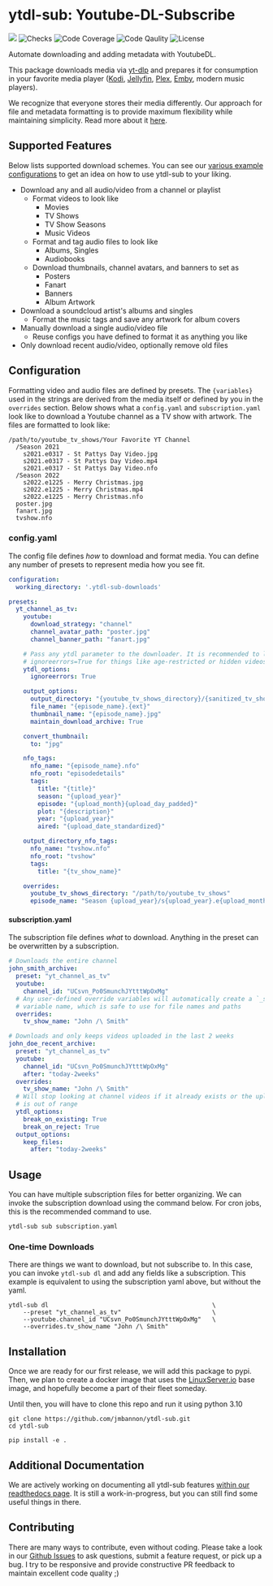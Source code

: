 # ytdl-sub: Youtube-DL-Subscribe
[<img src="https://img.shields.io/badge/readthedocs-link-blue?logo=readthedocs">](https://ytdl-sub.readthedocs.io/en/latest/index.html)
![Checks](https://img.shields.io/github/checks-status/jmbannon/ytdl-sub/master)
![Code Coverage](https://img.shields.io/codecov/c/github/jmbannon/ytdl-sub)
![Code Qaulity](https://img.shields.io/badge/pylint-10%2F10-brightgreen)
![License](https://img.shields.io/github/license/jmbannon/ytdl-sub?color=blue)


Automate downloading and adding metadata with YoutubeDL.

This package downloads media via 
[yt-dlp](https://github.com/yt-dlp/yt-dlp)
and prepares it for consumption in your favorite media player
([Kodi](https://github.com/xbmc/xbmc), 
[Jellyfin](https://github.com/jellyfin/jellyfin), 
[Plex](https://github.com/plexinc/pms-docker),
[Emby](https://github.com/plexinc/pms-docker),
modern music players).

We recognize that everyone stores their 
media differently. Our approach for file and metadata formatting is to provide
maximum flexibility while maintaining simplicity. Read more about it
[here](https://ytdl-sub.readthedocs.io/en/latest/getting_started.html).

## Supported Features
Below lists supported download schemes. You can see our
[various example configurations](https://github.com/jmbannon/ytdl-sub/tree/master/examples)
to get an idea on how to use ytdl-sub to your liking.

- Download any and all audio/video from a channel or playlist
  - Format videos to look like
    - Movies
    - TV Shows
    - TV Show Seasons
    - Music Videos
  - Format and tag audio files to look like
    - Albums, Singles
    - Audiobooks
  - Download thumbnails, channel avatars, and banners to set as
    - Posters
    - Fanart
    - Banners
    - Album Artwork
- Download a soundcloud artist's albums and singles
  - Format the music tags and save any artwork for album covers
- Manually download a single audio/video file
  - Reuse configs you have defined to format it as anything you like
- Only download recent audio/video, optionally remove old files


## Configuration
Formatting video and audio files are defined by presets. The `{variables}` used
in the strings are derived from the media itself or defined by you in the `overrides`
section. Below shows what a `config.yaml` and `subscription.yaml` look like to 
download a Youtube channel as a TV show with artwork. The files are formatted
to look like:
```
/path/to/youtube_tv_shows/Your Favorite YT Channel
  /Season 2021
    s2021.e0317 - St Pattys Day Video.jpg
    s2021.e0317 - St Pattys Day Video.mp4
    s2021.e0317 - St Pattys Day Video.nfo
  /Season 2022
    s2022.e1225 - Merry Christmas.jpg
    s2022.e1225 - Merry Christmas.mp4
    s2022.e1225 - Merry Christmas.nfo
  poster.jpg
  fanart.jpg
  tvshow.nfo
```

### config.yaml
The config file defines _how_ to download and format media. You can define any
number of presets to represent media how you see fit.
```yaml
configuration:
  working_directory: '.ytdl-sub-downloads'

presets:
  yt_channel_as_tv:
    youtube:
      download_strategy: "channel"
      channel_avatar_path: "poster.jpg"
      channel_banner_path: "fanart.jpg"

    # Pass any ytdl parameter to the downloader. It is recommended to leave
    # ignoreerrors=True for things like age-restricted or hidden videos.
    ytdl_options:
      ignoreerrors: True

    output_options:
      output_directory: "{youtube_tv_shows_directory}/{sanitized_tv_show_name}"
      file_name: "{episode_name}.{ext}"
      thumbnail_name: "{episode_name}.jpg"
      maintain_download_archive: True

    convert_thumbnail:
      to: "jpg"

    nfo_tags:
      nfo_name: "{episode_name}.nfo"
      nfo_root: "episodedetails"
      tags:
        title: "{title}"
        season: "{upload_year}"
        episode: "{upload_month}{upload_day_padded}"
        plot: "{description}"
        year: "{upload_year}"
        aired: "{upload_date_standardized}"

    output_directory_nfo_tags:
      nfo_name: "tvshow.nfo"
      nfo_root: "tvshow"
      tags:
        title: "{tv_show_name}"

    overrides:
      youtube_tv_shows_directory: "/path/to/youtube_tv_shows"
      episode_name: "Season {upload_year}/s{upload_year}.e{upload_month_padded}{upload_day_padded} - {sanitized_title}"
```

#### subscription.yaml
The subscription file defines _what_ to download. Anything in the preset can be
overwritten by a subscription.

```yaml
# Downloads the entire channel
john_smith_archive:
  preset: "yt_channel_as_tv"
  youtube:
    channel_id: "UCsvn_Po0SmunchJYtttWpOxMg"
  # Any user-defined override variables will automatically create a `_sanitized`
  # variable name, which is safe to use for file names and paths
  overrides:
    tv_show_name: "John /\ Smith"

# Downloads and only keeps videos uploaded in the last 2 weeks
john_doe_recent_archive:
  preset: "yt_channel_as_tv"
  youtube:
    channel_id: "UCsvn_Po0SmunchJYtttWpOxMg"
    after: "today-2weeks"
  overrides:
    tv_show_name: "John /\ Smith"
  # Will stop looking at channel videos if it already exists or the upload date
  # is out of range
  ytdl_options:
    break_on_existing: True
    break_on_reject: True
  output_options:
    keep_files:
      after: "today-2weeks"
```

## Usage
You can have multiple subscription files for better organizing. We can invoke
the subscription download using the command below. For cron jobs, this is the
recommended command to use.
```shell
ytdl-sub sub subscription.yaml
```

### One-time Downloads
There are things we want to download, but not subscribe to. In this case, you
can invoke `ytdl-sub dl` and add any fields like a subscription. This example is
equivalent to using the subscription yaml above, but without the yaml.
```shell
ytdl-sub dl                                             \
    --preset "yt_channel_as_tv"                         \
    --youtube.channel_id "UCsvn_Po0SmunchJYtttWpOxMg"   \
    --overrides.tv_show_name "John /\ Smith"
```

## Installation
Once we are ready for our first release, we will add this package to pypi. Then,
we plan to create a docker image that uses the
[LinuxServer.io](https://www.linuxserver.io/)
base image, and hopefully become a part of their fleet someday.

Until then, you will have to clone this repo and run it using python 3.10
```commandline
git clone https://github.com/jmbannon/ytdl-sub.git
cd ytdl-sub

pip install -e .
```

## Additional Documentation
We are actively working on documenting all ytdl-sub features
[within our readthedocs page](https://ytdl-sub.readthedocs.io/en/latest/).
It is still a work-in-progress, but you can still find some useful things
in there.

## Contributing
There are many ways to contribute, even without coding. Please take a look in
our [Github Issues](https://github.com/jmbannon/ytdl-sub/issues) to ask
questions, submit a feature request, or pick up a bug. I try to be responsive
and provide constructive PR feedback to maintain excellent code quality ;)